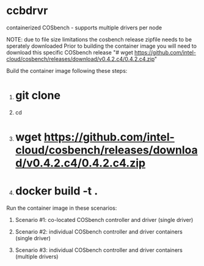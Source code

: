 # ccbdrvr
containerized COSbench - supports multiple drivers per node

NOTE: due to file size limitations the cosbench release zipfile needs to be sperately downloaded
Prior to building the container image you will need to download this specific COSbench release
"# wget 
https://github.com/intel-cloud/cosbench/releases/download/v0.4.2.c4/0.4.2.c4.zip"

Build the container image following these steps:
1) # git clone <this repo>
2) cd <this repo dir>
3) # wget https://github.com/intel-cloud/cosbench/releases/download/v0.4.2.c4/0.4.2.c4.zip
4) # docker build -t <imagename> .
Run the container image in these scenarios:
1) Scenario #1: co-located COSbench controller and driver (single driver)

2) Scenario #2: individual COSbench controller and driver containers (single driver)

3) Scenario #3: individual COSbench controller and driver containers (multiple drivers)
